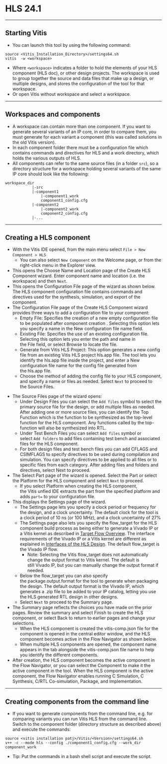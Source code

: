 # HLS 24.1

---
## Starting Vitis
* You can launch this tool by using the following command:

```
source <Vitis_Installation_Directory>/settings64.sh
vitis  -w <workspace>
```
* Where `<workspace>` indicates a folder to hold the elements of your HLS component (HLS doc), or other design projects. The workspace is used to group together the source and data files that make up a design, or multiple designs, and stores the configuration of the tool for that workspace.
* Or open Vitis without workspace and select a workspace.

---
## Workspaces and components
* A workspace can contain more than one component. If you want to generate several variants of an IP core, in order to compare them, you must generate for each variant a component (this was called solutions in the old Vitis version).
* In each component folder there must be a configuration file which contains commands and directives for HLS and a work directory, which holds the various outputs of HLS.
* All components can refer to the same source files (in a folder `src`), so a directory structure for a workspace holding several variants of the same IP core should look like the following:
```
workspace_dir
			|-src
			|-component1
				|-component1_work
				component1_config.cfg
			|-component2
				|-component2_work
				component2_config.cfg
			|-...
```

---
## Creating a HLS component
* With the Vitis IDE opened, from the main menu select `File > New Component > HLS` 
	* You can also select `New Component` on the Welcome page, or from the right-click menu in the Explorer view.
* This opens the Choose Name and Location page of the Create HLS Component wizard. Enter component name and location (i.e. the workspace) and then `Next`.
* This opens the Configuration File page of the wizard as shown below. The HLS component configuration file contains commands and directives used for the synthesis, simulation, and export of the component.
* The Configuration File page of the Create HLS Component wizard provides three ways to add a configuration file to your component:
	* Empty File: Specifies the creation of a new empty configuration file to be populated after component creation . Selecting this option lets you specify a name in the New configuration file name field.
	- Existing File: Specifies the use of an existing configuration file. Selecting this option lets you enter the path and name in the File field, or select Browse to locate the file.
	- Generate from Vitis HLS Project: This option generates a new config file from an existing Vitis HLS project hls.app file. The tool lets you identify the hls.app file inside the project, and enter a New configuration file name for the config file generated from the hls.app file.
	- Choose the method of adding the config file to your HLS component, and specify a name or files as needed. Select `Next` to proceed to the Source Files.
- The Source Files page of the wizard opens:
	- Under Design Files you can select the `Add files` symbol to select the primary source file for the design, or add multiple files as needed. After adding one or more source files, you can identify the Top Function which is the function to be synthesized as the top-level function for the HLS component. Any functions called by the top-function will also be synthesized into RTL.
	- Under Test Bench Files you can select `Add files` symbol or select `Add folders` to add files containing test bench and associated files for the HLS component.
	- For both design files and test bench files you can add CFLAGS and CSIMFLAGS to specify directives to be used during compilation and simulation. You can specify directives to be applied to all files or to specific files from each category. After adding files and folders and directives, select Next to proceed.
- The Select Part page of the wizard is opened. Select the Part or select the Platform for the HLS component and select `Next` to proceed. 
	- If you select Platform when creating the HLS component, the Vitis unfied IDE extracts the part from the specified platform and adds `part=` to your configuration file.
- This displays the Settings page of the wizard. 
	- The Settings page lets you specify a clock period or frequency for the design, and a clock uncertainty. The default clock for the tool is a clock period of 10 ns (or 100 MHz), and a clock uncertainty of 27%
	- The Settings page also lets you specify the flow_target for the HLS component build process as being either to generate a Vivado IP or a Vitis kernel as described in [Target Flow Overview](https://docs.amd.com/r/4lwvWeCi9jb~DWzdfWuVQQ/P4DbGaxyPEWYEJfsO7o1Dw). The interface requirements of the Vivado IP or a Vitis kernel are different as explained in [Interfaces of the HLS Design](https://docs.amd.com/r/4lwvWeCi9jb~DWzdfWuVQQ/wEdlxulOAT50bjDEn06U5Q). The default flow_target is the Vivado IP flow.
		- Note: Selecting the Vitis flow_target does not automatically change the output format to Vitis kernel. The default is still Vivado IP, but you can manually change the output format if needed.
	- Below the flow_target you can also specify the package.output.format for the tool to generate when packaging the design. The default output format is the Vivado IP, which generates a .zip file to be added to your IP catalog, letting you use the HLS generated RTL design in other designs.
	- Select `Next` to proceed to the Summary page.
- The Summary page reflects the choices you have made on the prior pages. Review the summary and select Finish to create the HLS component, or select Back to return to earlier pages and change your selections.
	- When the HLS component is created the vitis-comp.json file for the component is opened in the central editor window, and the HLS component becomes active in the Flow Navigator as shown below.
	- When multiple HLS components are opened, the component name appears in the tab alongside the vitis-comp.json file name to help you identify the different components.
- After creation, the HLS component becomes the active component in the Flow Navigator, or you can select the Component to make it the active component in the tool. When the HLS component is the active component, the Flow Navigator enables running C Simulation, C Synthesis, C/RTL Co-simulation, Package, and Implementation.

---
## Creating components from the command line
* If you want to generate components from the command line, e.g. for comparing variants you can run Vitis HLS from the command line. Switch to the component folder (directory structure as described above) and execute the commands: 
```
source <vitis installation patj>/Vitis/<Version>/settings64.sh
v++ -c --mode hls --config ./component1_config.cfg --work_dir component_work

```
* Tip: Put the commands in a bash shell script and execute the script.